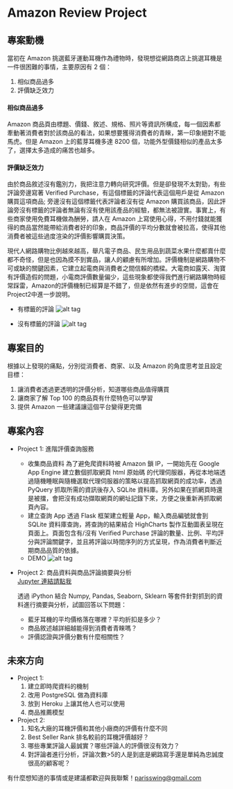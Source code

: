 # Amazon Review Project
## 專案動機
當初在 Amazon 挑選藍牙運動耳機作為禮物時，發現想從網路商店上挑選耳機是一件很困難的事情，主要原因有 2 個：

1. 相似商品過多
2. 評價缺乏效力


#### 相似商品過多
  Amazon 商品頁由標題、價錢、敘述、規格、照片等資訊所構成，每一個因素都牽動著消費者對於該商品的看法，如果想要獲得消費者的青睞，第一印象絕對不能馬虎。但是 Amazon 上的藍芽耳機多達 8200 個，功能外型價錢相似的產品太多了，選擇太多造成的痛苦也越多。
#### 評價缺乏效力
  由於商品敘述沒有鑑別力，我把注意力轉向研究評價。但是卻發現不太對勁，有些評論旁邊寫著 Verified Purchase，有這個標籤的評論代表這個用戶是從 Amazon 購買這項商品; 旁邊沒有這個標籤代表評論者沒有從 Amazon 購買該商品，因此評論旁沒有標籤的評論者無論有沒有使用該產品的經驗，都無法被證實。事實上，有些商家使用免費耳機做為酬勞，請人在 Amazon 上寫使用心得，不用付錢就能獲得的商品當然能帶給消費者好的印象，商品評價的平均分數就會被拉高，使得其他消費者被這些過度渲染的評價影響購買決策。
  
  現代人網路購物比例越來越高，舉凡電子商品、民生用品到蔬菜水果什麼都賣什麼都不奇怪，但是也因為摸不到實品，讓人的顧慮有所增加。評價機制是網路購物不可或缺的關鍵因素，它建立起電商與消費者之間信賴的橋樑。大電商如露天、淘寶有評價造假的問題，小電商評價數量偏少，這些現象都使得我們進行網路購物時經常踩雷，Amazon的評價機制已經算是不錯了，但是依然有進步的空間，這會在Project2中進一步說明。
  
  * 有標籤的評論
  ![alt tag](https://dl.dropboxusercontent.com/u/49401941/amazon_verified.png)
  
  * 沒有標籤的評論
  ![alt tag](https://dl.dropboxusercontent.com/u/49401941/%E8%9E%A2%E5%B9%95%E6%88%AA%E5%9C%96%202016-04-27%2023.33.18.png)


## 專案目的
根據以上發現的痛點，分別從消費者、商家、以及 Amazon 的角度思考並且設定目標：

  1. 讓消費者透過更透明的評價分析，知道哪些商品值得購買
  2. 讓商家了解 Top 100 的商品頁有什麼特色可以學習
  3. 提供 Amazon 一些建議讓這個平台變得更完備

## 專案內容
* Project 1: 進階評價查詢服務
  * 收集商品資料
    為了避免爬資料時被 Amazon 鎖 IP，一開始先在 Google App Engine 建立數個抓取網頁 html 原始碼 的代理伺服器，再從本地端透過隨機睡眠與隨機選取代理伺服器的策略以提高抓取網頁的成功率，透過 PyQuery 抓取所需的資訊後存入 SQLite 資料庫。另外如果在抓網頁時還是被擋，會把沒有成功擷取網頁的網址記錄下來，方便之後重新再抓取網頁內容。
  * 建立查詢 App
    透過 Flask 框架建立輕量 App，輸入商品編號就會到 SQLite 資料庫查詢，將查詢的結果結合 HighCharts 製作互動圖表呈現在頁面上。頁面包含有/沒有 Verified Purchase 評論的數量、比例、平均評分與評論關鍵字，並且將評論以時間序列的方式呈現，作為消費者判斷近期商品品質的依據。
  * DEMO
  ![alt tag](https://dl.dropboxusercontent.com/u/49401941/amazon_project_record2.gif)
* Project 2: 商品資料與商品評論摘要與分析              
[Jupyter 連結請點我](http://nbviewer.jupyter.org/github/paristsai/amazon_review/blob/master/analysis/amazon-review.ipynb "Title")
  
  透過 iPython 結合 Numpy, Pandas, Seaborn, Sklearn 等套件針對抓到的資料進行摘要與分析，試圖回答以下問題：
    * 藍牙耳機的平均價格落在哪裡？平均折扣是多少？
    * 商品敘述越詳細越能得到消費者青睞嗎？
    * 評價認證與評價分數有什麼相關性？
  

  

## 未來方向
* Project 1:
  1. 建立即時爬資料的機制
  2. 改用 PostgreSQL 做為資料庫
  3. 放到 Heroku 上讓其他人也可以使用
  4. 商品推薦模型
* Project 2:
  1. 知名大廠的耳機評價和其他小廠商的評價有什麼不同
  2. Best Seller Rank 排名較前的耳機評價越好？
  3. 哪些專業評論人最誠實？哪些評論人的評價很沒有效力？
  4. 對評論者進行分析，評論次數>5的人是到底是網路寫手還是單純為忠誠度很高的顧客呢？

有什麼想知道的事情或是建議都歡迎與我聯繫！[parisswing@gmail.com](paristsaiswing@gmail.com)

